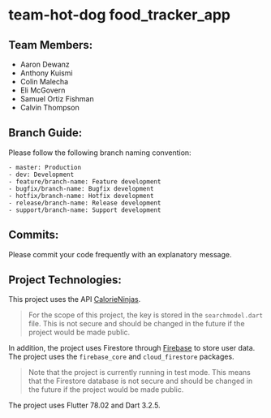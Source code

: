 # team-hot-dog food_tracker_app
## Team Members:
- Aaron Dewanz
- Anthony Kuismi
- Colin Malecha
- Eli McGovern
- Samuel Ortiz Fishman
- Calvin Thompson

## Branch Guide:
Please follow the following branch naming convention:
```
- master: Production
- dev: Development
- feature/branch-name: Feature development
- bugfix/branch-name: Bugfix development
- hotfix/branch-name: Hotfix development
- release/branch-name: Release development
- support/branch-name: Support development
```

## Commits:
Please commit your code frequently with an explanatory message.

## Project Technologies:
This project uses the API [CalorieNinjas](https://calorieninjas.com/).
> For the scope of this project, the key is stored in the `searchmodel.dart` file. This is not secure and should be changed in the future if the project would be made public.

In addition, the project uses Firestore through [Firebase](https://firebase.google.com/) to store user data. The project uses the `firebase_core` and `cloud_firestore` packages.
> Note that the project is currently running in test mode. This means that the Firestore database is not secure and should be changed in the future if the project would be made public.

The project uses Flutter 78.02 and Dart 3.2.5.
